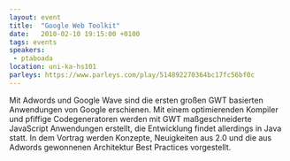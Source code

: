 ```yaml
---
layout: event
title:  "Google Web Toolkit"
date:   2010-02-10 19:15:00 +0100
tags: events
speakers:
 - ptaboada
location: uni-ka-hs101
parleys: https://www.parleys.com/play/514892270364bc17fc56bf0c
---
```


Mit Adwords und Google Wave sind die ersten großen GWT basierten Anwendungen von Google erschienen. Mit einem optimierenden Kompiler und pfiffige Codegeneratoren werden mit GWT maßgeschneiderte JavaScript Anwendungen erstellt, die Entwicklung findet allerdings in Java statt. In dem Vortrag werden Konzepte, Neuigkeiten aus 2.0 und die aus Adwords gewonnenen Architektur Best Practices vorgestellt.

